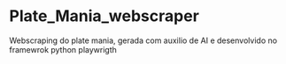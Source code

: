 # Plate_Mania_webscraper
Webscraping do plate mania, gerada com auxilio de AI e desenvolvido no framewrok python playwrigth
